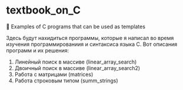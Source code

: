 # textbook_on_C
📖 Examples of C programs that can be used as templates

Здесь будут нахидиться программы, которые я написал во время изучения программированиия и синтаксиса языка С.
Вот описания программ и их решения:
<ol>
  <li>Линейный поиск в массиве (linear_array_search)</li>
  <li>Двоичный поиск в массиве (linear_array_search2)</li>
  <li>Работа с матрицами (matrices)</li>
  <li>Работа строковым типом (summ_strings)</li>
</ol>

